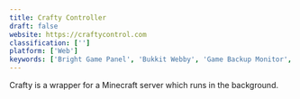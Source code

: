 ```yaml
---
title: Crafty Controller
draft: false 
website: https://craftycontrol.com
classification: ['']
platform: ['Web']
keywords: ['Bright Game Panel', 'Bukkit Webby', 'Game Backup Monitor', 'McMyAdmin', 'MineOS CRUX', 'Multicraft', 'Open Game Panel', 'Pterodactyl', 'Spigot', 'Sponge', 'TCAdmin']
---
```

Crafty is a wrapper for a Minecraft server which runs in the background.